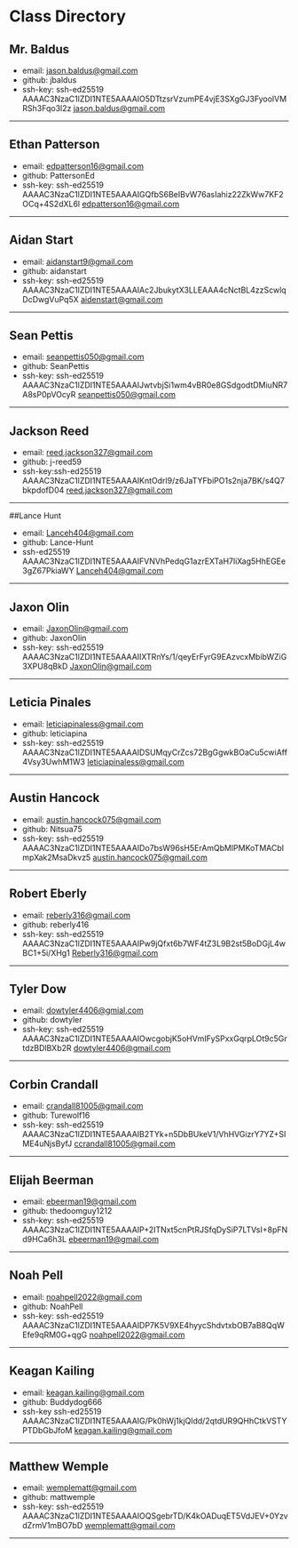# Class Directory

## Mr. Baldus

* email: jason.baldus@gmail.com  
* github: jbaldus  
* ssh-key: ssh-ed25519 AAAAC3NzaC1lZDI1NTE5AAAAIO5DTtzsrVzumPE4vjE3SXgGJ3FyoolVMRSh3Fqo3l2z jason.baldus@gmail.com

---

## Ethan Patterson

* email: edpatterson16@gmail.com
* github: PattersonEd
* ssh-key: ssh-ed25519 AAAAC3NzaC1lZDI1NTE5AAAAIGQfbS6BeIBvW76asIahiz22ZkWw7KF2OCq+4S2dXL6l edpatterson16@gmail.com

---

## Aidan Start

* email: aidanstart9@gmail.com  
* github: aidanstart 
* ssh-key: ssh-ed25519 AAAAC3NzaC1lZDI1NTE5AAAAIAc2JbukytX3LLEAAA4cNctBL4zzScwlqDcDwgVuPq5X aidenstart@gmail.com

---

## Sean Pettis

* email: seanpettis050@gmail.com
* github: SeanPettis
* ssh-key: ssh-ed25519 AAAAC3NzaC1lZDI1NTE5AAAAIJwtvbjSi1wm4vBR0e8GSdgodtDMiuNR7A8sP0pVOcyR seanpettis050@gmail.com

---

## Jackson Reed

* email: reed.jackson327@gmail.com
* github: j-reed59
* ssh-key:ssh-ed25519 AAAAC3NzaC1lZDI1NTE5AAAAIKntOdrl9/z6JaTYFbiPO1s2nja7BK/s4Q7bkpdofD04 reed.jackson327@gmail.com

---

##Lance Hunt
* email: Lanceh404@gmail.com
* github: Lance-Hunt
* ssh-ed25519 AAAAC3NzaC1lZDI1NTE5AAAAIFVNVhPedqG1azrEXTaH7liXag5HhEGEe3gZ67PkiaWY Lanceh404@gmail.com

---

## Jaxon Olin

* email: JaxonOlin@gmail.com
* github: JaxonOlin
* ssh-key: ssh-ed25519 AAAAC3NzaC1lZDI1NTE5AAAAIIXTRnYs/1/qeyErFyrG9EAzvcxMbibWZiG3XPU8qBkD JaxonOlin@gmail.com

---

## Leticia Pinales

* email: leticiapinaless@gmail.com
* github: leticiapina
* ssh-key: ssh-ed25519 AAAAC3NzaC1lZDI1NTE5AAAAIDSUMqyCrZcs72BgGgwkBOaCu5cwiAff4Vsy3UwhM1W3 leticiapinaless@gmail.com

---

## Austin Hancock

* email: austin.hancock075@gmail.com
* github: Nitsua75
* ssh-key: ssh-ed25519 AAAAC3NzaC1lZDI1NTE5AAAAIDo7bsW96sH5ErAmQbMlPMKoTMACbImpXak2MsaDkvz5 austin.hancock075@gmail.com

---

## Robert Eberly

* email: reberly316@gmail.com
* github: reberly416
* ssh-key: ssh-ed25519 AAAAC3NzaC1lZDI1NTE5AAAAIPw9jQfxt6b7WF4tZ3L9B2st5BoDGjL4wBC1+5i/XHg1 Reberly316@gmail.com

---

## Tyler Dow

* email: dowtyler4406@gmial.com
* github: dowtyler
* ssh-key: ssh-ed25519 AAAAC3NzaC1lZDI1NTE5AAAAIOwcgobjK5oHVmIFySPxxGqrpLOt9c5GrtdzBDlBXb2R dowtyler4406@gmail.com

---

## Corbin Crandall

* email: crandall81005@gmail.com
* github: Turewolf16
* ssh-key: ssh-ed25519 AAAAC3NzaC1lZDI1NTE5AAAAIB2TYk+n5DbBUkeV1/VhHVGizrY7YZ+SIME4uNjsByfJ ccrandall81005@gmail.com

---

## Elijah Beerman

* email: ebeerman19@gmail.com
* github: thedoomguy1212
* ssh-key: ssh-ed25519 AAAAC3NzaC1lZDI1NTE5AAAAIP+2ITNxt5cnPtRJSfqDySiP7LTVsI+8pFNd9HCa6h3L ebeerman19@gmail.com

---

## Noah Pell

* email: noahpell2022@gmail.com
* github: NoahPell
* ssh-key: ssh-ed25519 AAAAC3NzaC1lZDI1NTE5AAAAIDP7K5V9XE4hyycShdvtxbOB7aB8QqWEfe9qRM0G+qgG noahpell2022@gmail.com

---

## Keagan Kailing

* email: keagan.kailing@gmail.com
* github: Buddydog666
* ssh-key ssh-ed25519 AAAAC3NzaC1lZDI1NTE5AAAAIG/Pk0hWj1kjQldd/2qtdUR9QHhCtkVSTYPTDbGbJfoM keagan.kailing@gmail.com

---

## Matthew Wemple

* email: wemplematt@gmail.com
* github: mattwemple
* ssh-key: ssh-ed25519 AAAAC3NzaC1lZDI1NTE5AAAAIOQSgebrTD/K4kOADuqET5VdJEV+0YzvdZrmV1mBO7bD wemplematt@gmail.com

---



